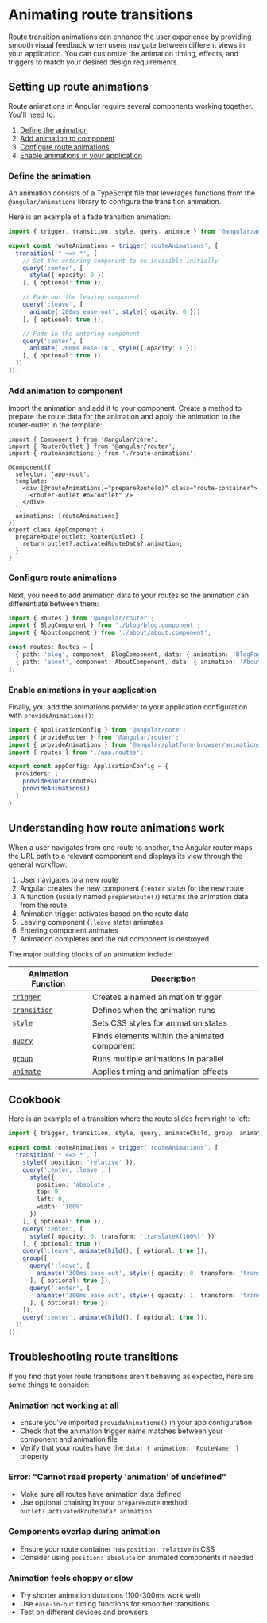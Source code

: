 # Animating route transitions

Route transition animations can enhance the user experience by providing smooth visual feedback when users navigate between different views in your application. You can customize the animation timing, effects, and triggers to match your desired design requirements.

## Setting up route animations

Route animations in Angular require several components working together. You'll need to:

1. [Define the animation](#define-the-animation)
2. [Add animation to component](#add-animation-to-component)
3. [Configure route animations](#configure-route-animations)
4. [Enable animations in your application](#enable-animations-in-your-application)

### Define the animation

An animation consists of a TypeScript file that leverages functions from the `@angular/animations` library to configure the transition animation.

Here is an example of a fade transition animation:

```ts
import { trigger, transition, style, query, animate } from '@angular/animations';

export const routeAnimations = trigger('routeAnimations', [
  transition('* <=> *', [
    // Set the entering component to be invisible initially
    query(':enter', [
      style({ opacity: 0 })
    ], { optional: true }),

    // Fade out the leaving component
    query(':leave', [
      animate('200ms ease-out', style({ opacity: 0 }))
    ], { optional: true }),

    // Fade in the entering component
    query(':enter', [
      animate('200ms ease-in', style({ opacity: 1 }))
    ], { optional: true })
  ])
]);
```

### Add animation to component

Import the animation and add it to your component. Create a method to prepare the route data for the animation and apply the animation to the router-outlet in the template:

```angular-ts
import { Component } from '@angular/core';
import { RouterOutlet } from '@angular/router';
import { routeAnimations } from './route-animations';

@Component({
  selector: 'app-root',
  template: `
    <div [@routeAnimations]="prepareRoute(o)" class="route-container">
      <router-outlet #o="outlet" />
    </div>
  `,
  animations: [routeAnimations]
})
export class AppComponent {
  prepareRoute(outlet: RouterOutlet) {
    return outlet?.activatedRouteData?.animation;
  }
}
```

### Configure route animations

Next, you need to add animation data to your routes so the animation can differentiate between them:

```typescript
import { Routes } from '@angular/router';
import { BlogComponent } from './blog/blog.component';
import { AboutComponent } from './about/about.component';

const routes: Routes = [
  { path: 'blog', component: BlogComponent, data: { animation: 'BlogPage' } },
  { path: 'about', component: AboutComponent, data: { animation: 'AboutPage' } }
];
```

### Enable animations in your application

Finally, you add the animations provider to your application configuration with `provideAnimations()`:

```typescript
import { ApplicationConfig } from '@angular/core';
import { provideRouter } from '@angular/router';
import { provideAnimations } from '@angular/platform-browser/animations';
import { routes } from './app.routes';

export const appConfig: ApplicationConfig = {
  providers: [
    provideRouter(routes),
    provideAnimations()
  ]
};
```

## Understanding how route animations work

When a user navigates from one route to another, the Angular router maps the URL path to a relevant component and displays its view through the general workflow:

1. User navigates to a new route
2. Angular creates the new component (`:enter` state) for the new route
3. A function (usually named `prepareRoute()`) returns the animation data from the route
4. Animation trigger activates based on the route data
5. Leaving component (`:leave` state) animates
6. Entering component animates
7. Animation completes and the old component is destroyed

The major building blocks of an animation include:

| Animation Function                        | Description                                  |
| ----------------------------------------- | -------------------------------------------- |
| [`trigger`](api/animations/trigger)       | Creates a named animation trigger            |
| [`transition`](api/animations/transition) | Defines when the animation runs              |
| [`style`](api/animations/style)           | Sets CSS styles for animation states         |
| [`query`](api/animations/query)           | Finds elements within the animated component |
| [`group`](api/animations/group)           | Runs multiple animations in parallel         |
| [`animate`](api/animations/animate)       | Applies timing and animation effects         |

## Cookbook

Here is an example of a transition where the route slides from right to left:

```ts
import { trigger, transition, style, query, animateChild, group, animate } from '@angular/animations';

export const routeAnimations = trigger('routeAnimations', [
  transition('* <=> *', [
    style({ position: 'relative' }),
    query(':enter, :leave', [
      style({
        position: 'absolute',
        top: 0,
        left: 0,
        width: '100%'
      })
    ], { optional: true }),
    query(':enter', [
      style({ opacity: 0, transform: 'translateX(100%)' })
    ], { optional: true }),
    query(':leave', animateChild(), { optional: true }),
    group([
      query(':leave', [
        animate('300ms ease-out', style({ opacity: 0, transform: 'translateX(-100%)' }))
      ], { optional: true }),
      query(':enter', [
        animate('300ms ease-out', style({ opacity: 1, transform: 'translateX(0%)' }))
      ], { optional: true })
    ]),
    query(':enter', animateChild(), { optional: true }),
  ])
]);
```

## Troubleshooting route transitions

If you find that your route transitions aren't behaving as expected, here are some things to consider:

### Animation not working at all

- Ensure you've imported `provideAnimations()` in your app configuration
- Check that the animation trigger name matches between your component and animation file
- Verify that your routes have the `data: { animation: 'RouteName' }` property

### Error: "Cannot read property 'animation' of undefined"

- Make sure all routes have animation data defined
- Use optional chaining in your `prepareRoute` method: `outlet?.activatedRouteData?.animation`

### Components overlap during animation

- Ensure your route container has `position: relative` in CSS
- Consider using `position: absolute` on animated components if needed

### Animation feels choppy or slow

- Try shorter animation durations (100-300ms work well)
- Use `ease-in-out` timing functions for smoother transitions
- Test on different devices and browsers

